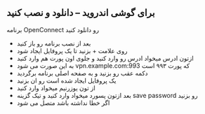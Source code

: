 ## برای گوشی اندروید – دانلود و نصب کنید


برنامه OpenConnect رو دانلود کنید

 - بعد از نصب برنامه رو باز کنید
 - روی علامت + بزنید تا یک پروفایل ایجاد شود
 - ازتون ادرس میخواد ادرس رو وارد کنید و جلوی اون پورت هم وارد کنید
 - به این صورت می شود vpn.example.com:993 که پورت ۹۹۳ است
 - دکمه عقب رو بزنید و به صفحه اصلی برنامه برگردید
 - یک پروفایل ایجاد شده است رو ان بزنید
 - از تون یوزرنیم میخواد وارد کنید
 - بعد ازتون پسورد میخواد وارد کنید و تیک گزینه save password رو بزنید
 - اگر خطا نداشته باشد متصل می شود

